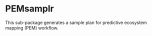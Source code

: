 # PEMsamplr
This sub-package generates a sample plan for predictive ecosystem mapping (PEM) workflow. 
